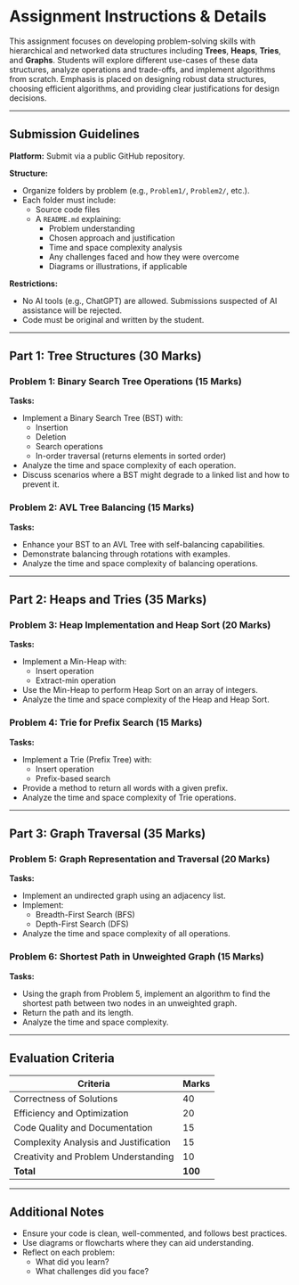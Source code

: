 
# Assignment Instructions & Details

This assignment focuses on developing problem-solving skills with hierarchical and networked data structures including **Trees**, **Heaps**, **Tries**, and **Graphs**. Students will explore different use-cases of these data structures, analyze operations and trade-offs, and implement algorithms from scratch. Emphasis is placed on designing robust data structures, choosing efficient algorithms, and providing clear justifications for design decisions.

---

## Submission Guidelines

**Platform:** Submit via a public GitHub repository.

**Structure:**
- Organize folders by problem (e.g., `Problem1/`, `Problem2/`, etc.).
- Each folder must include:
  - Source code files
  - A `README.md` explaining:
    - Problem understanding
    - Chosen approach and justification
    - Time and space complexity analysis
    - Any challenges faced and how they were overcome
    - Diagrams or illustrations, if applicable

**Restrictions:**
- No AI tools (e.g., ChatGPT) are allowed. Submissions suspected of AI assistance will be rejected.
- Code must be original and written by the student.

---

## Part 1: Tree Structures (30 Marks)

### Problem 1: Binary Search Tree Operations (15 Marks)
**Tasks:**
- Implement a Binary Search Tree (BST) with:
  - Insertion
  - Deletion
  - Search operations
  - In-order traversal (returns elements in sorted order)
- Analyze the time and space complexity of each operation.
- Discuss scenarios where a BST might degrade to a linked list and how to prevent it.

### Problem 2: AVL Tree Balancing (15 Marks)
**Tasks:**
- Enhance your BST to an AVL Tree with self-balancing capabilities.
- Demonstrate balancing through rotations with examples.
- Analyze the time and space complexity of balancing operations.

---

## Part 2: Heaps and Tries (35 Marks)

### Problem 3: Heap Implementation and Heap Sort (20 Marks)
**Tasks:**
- Implement a Min-Heap with:
  - Insert operation
  - Extract-min operation
- Use the Min-Heap to perform Heap Sort on an array of integers.
- Analyze the time and space complexity of the Heap and Heap Sort.

### Problem 4: Trie for Prefix Search (15 Marks)
**Tasks:**
- Implement a Trie (Prefix Tree) with:
  - Insert operation
  - Prefix-based search
- Provide a method to return all words with a given prefix.
- Analyze the time and space complexity of Trie operations.

---

## Part 3: Graph Traversal (35 Marks)

### Problem 5: Graph Representation and Traversal (20 Marks)
**Tasks:**
- Implement an undirected graph using an adjacency list.
- Implement:
  - Breadth-First Search (BFS)
  - Depth-First Search (DFS)
- Analyze the time and space complexity of all operations.

### Problem 6: Shortest Path in Unweighted Graph (15 Marks)
**Tasks:**
- Using the graph from Problem 5, implement an algorithm to find the shortest path between two nodes in an unweighted graph.
- Return the path and its length.
- Analyze the time and space complexity.

---

## Evaluation Criteria

| Criteria                         | Marks |
|----------------------------------|-------|
| Correctness of Solutions         | 40    |
| Efficiency and Optimization      | 20    |
| Code Quality and Documentation   | 15    |
| Complexity Analysis and Justification | 15 |
| Creativity and Problem Understanding | 10 |
| **Total**                        | **100** |

---

## Additional Notes

- Ensure your code is clean, well-commented, and follows best practices.
- Use diagrams or flowcharts where they can aid understanding.
- Reflect on each problem:
  - What did you learn?
  - What challenges did you face?
